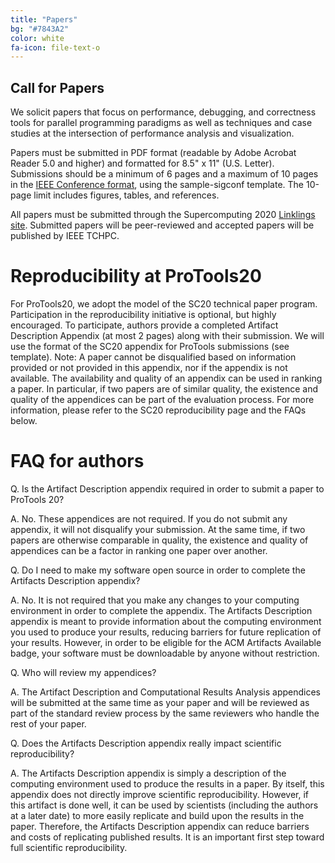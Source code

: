 ```yaml
---
title: "Papers"
bg: "#7843A2"
color: white
fa-icon: file-text-o
---
```


## Call for Papers

We solicit papers that focus on performance, debugging, and correctness tools
for parallel programming paradigms as well as techniques and case studies at
the intersection of performance analysis and visualization.

Papers must be submitted in PDF format (readable by Adobe Acrobat Reader 5.0
and higher) and formatted for 8.5" x 11" (U.S. Letter). Submissions should be a
minimum of 6 pages and a maximum of 10 pages in the [IEEE Conference
format](https://www.ieee.org/conferences/publishing/templates.html), using the
sample-sigconf template. The 10-page limit includes figures, tables, and
references.

All papers must be submitted through the Supercomputing 2020 [Linklings site](https://submissions.supercomputing.org/?page=Submit&id=SC20WorkshopProToolsSubmission&site=sc20).
Submitted papers will be peer-reviewed and accepted papers will be published by IEEE TCHPC.


# Reproducibility at ProTools20

For ProTools20, we adopt the model of the SC20 technical paper program. Participation in the reproducibility initiative is optional, but highly encouraged. To participate, authors provide a completed Artifact Description Appendix (at most 2 pages) along with their submission. We will use the format of the SC20 appendix for ProTools submissions (see template).
Note: A paper cannot be disqualified based on information provided or not provided in this appendix, nor if the appendix is not available. The availability and quality of an appendix can be used in ranking a paper. In particular, if two papers are of similar quality, the existence and quality of the appendices can be part of the evaluation process.
For more information, please refer to the SC20 reproducibility page and the FAQs below.

# FAQ for authors

Q. Is the Artifact Description appendix required in order to submit a paper to ProTools 20?

A. No. These appendices are not required. If you do not submit any appendix, it will not disqualify your submission. At the same time, if two papers are otherwise comparable in quality, the existence and quality of appendices can be a factor in ranking one paper over another.

Q. Do I need to make my software open source in order to complete the Artifacts Description appendix?

A. No. It is not required that you make any changes to your computing environment in order to complete the appendix. The Artifacts Description appendix is meant to provide information about the computing environment you used to produce your results, reducing barriers for future replication of your results. However, in order to be eligible for the ACM Artifacts Available badge, your software must be downloadable by anyone without restriction.

Q. Who will review my appendices?

A. The Artifact Description and Computational Results Analysis appendices will be submitted at the same time as your paper and will be reviewed as part of the standard review process by the same reviewers who handle the rest of your paper.

Q. Does the Artifacts Description appendix really impact scientific reproducibility?

A. The Artifacts Description appendix is simply a description of the computing environment used to produce the results in a paper. By itself, this appendix does not directly improve scientific reproducibility. However, if this artifact is done well, it can be used by scientists (including the authors at a later date) to more easily replicate and build upon the results in the paper. Therefore, the Artifacts Description appendix can reduce barriers and costs of replicating published results. It is an important first step toward full scientific reproducibility.
